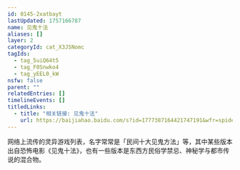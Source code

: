 ```yaml
---
id: 0145-2xatbayt
lastUpdated: 1757166787
name: 见鬼十法
aliases: []
layer: 2
categoryId: cat_X3JSNomc
tagIds:
  - tag_5uiQ64t5
  - tag_F0Snwko4
  - tag_yEEL0_kW
nsfw: false
parent: ""
relatedEntries: []
timelineEvents: []
titledLinks:
  - title: "相关链接: 见鬼十法"
    url: https://baijiahao.baidu.com/s?id=1777387164421747191&wfr=spider&for=pc
---
```


网络上流传的灵异游戏列表，名字常常是「民间十大见鬼方法」等，其中某些版本出自恐怖电影《见鬼十法》，也有一些版本是东西方民俗学禁忌、神秘学与都市传说的混合物。